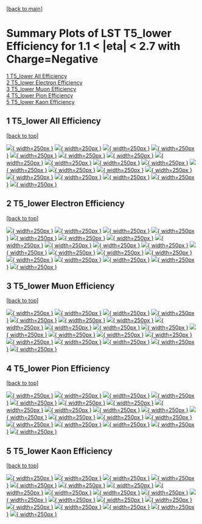 [[back to main](./)]

# <a name="top"></a> Summary Plots of LST T5_lower Efficiency for 1.1 < |eta| < 2.7 with Charge=Negative

[1 T5_lower All Efficiency](#1)<br/>[2 T5_lower Electron Efficiency](#2)<br/>[3 T5_lower Muon Efficiency](#3)<br/>[4 T5_lower Pion Efficiency](#4)<br/>[5 T5_lower Kaon Efficiency](#5)<br/>



## <a name="1"></a> 1 T5_lower All Efficiency

 [[back to top](#top)]

[![](../mtv/var/T5_lower_xtr_0_-1_eff_pt.png){ width=250px }](T5_lower_xtr_0_-1_eff_pt.html)
[![](../mtv/var/T5_lower_xtr_0_-1_eff_ptzoom.png){ width=250px }](T5_lower_xtr_0_-1_eff_ptzoom.html)
[![](../mtv/var/T5_lower_xtr_0_-1_eff_ptlow.png){ width=250px }](T5_lower_xtr_0_-1_eff_ptlow.html)
[![](../mtv/var/T5_lower_xtr_0_-1_eff_ptlowzoom.png){ width=250px }](T5_lower_xtr_0_-1_eff_ptlowzoom.html)
[![](../mtv/var/T5_lower_xtr_0_-1_eff_ptmtv.png){ width=250px }](T5_lower_xtr_0_-1_eff_ptmtv.html)
[![](../mtv/var/T5_lower_xtr_0_-1_eff_ptmtvzoom.png){ width=250px }](T5_lower_xtr_0_-1_eff_ptmtvzoom.html)
[![](../mtv/var/T5_lower_xtr_0_-1_eff_eta.png){ width=250px }](T5_lower_xtr_0_-1_eff_eta.html)
[![](../mtv/var/T5_lower_xtr_0_-1_eff_etazoom.png){ width=250px }](T5_lower_xtr_0_-1_eff_etazoom.html)
[![](../mtv/var/T5_lower_xtr_0_-1_eff_etacoarse.png){ width=250px }](T5_lower_xtr_0_-1_eff_etacoarse.html)
[![](../mtv/var/T5_lower_xtr_0_-1_eff_etacoarsezoom.png){ width=250px }](T5_lower_xtr_0_-1_eff_etacoarsezoom.html)
[![](../mtv/var/T5_lower_xtr_0_-1_eff_phi.png){ width=250px }](T5_lower_xtr_0_-1_eff_phi.html)
[![](../mtv/var/T5_lower_xtr_0_-1_eff_phizoom.png){ width=250px }](T5_lower_xtr_0_-1_eff_phizoom.html)
[![](../mtv/var/T5_lower_xtr_0_-1_eff_phicoarse.png){ width=250px }](T5_lower_xtr_0_-1_eff_phicoarse.html)
[![](../mtv/var/T5_lower_xtr_0_-1_eff_phicoarsezoom.png){ width=250px }](T5_lower_xtr_0_-1_eff_phicoarsezoom.html)
[![](../mtv/var/T5_lower_xtr_0_-1_eff_dxy.png){ width=250px }](T5_lower_xtr_0_-1_eff_dxy.html)
[![](../mtv/var/T5_lower_xtr_0_-1_eff_dxycoarse.png){ width=250px }](T5_lower_xtr_0_-1_eff_dxycoarse.html)
[![](../mtv/var/T5_lower_xtr_0_-1_eff_dxycoarsezoom.png){ width=250px }](T5_lower_xtr_0_-1_eff_dxycoarsezoom.html)
[![](../mtv/var/T5_lower_xtr_0_-1_eff_dz.png){ width=250px }](T5_lower_xtr_0_-1_eff_dz.html)
[![](../mtv/var/T5_lower_xtr_0_-1_eff_dzcoarse.png){ width=250px }](T5_lower_xtr_0_-1_eff_dzcoarse.html)
[![](../mtv/var/T5_lower_xtr_0_-1_eff_dzcoarsezoom.png){ width=250px }](T5_lower_xtr_0_-1_eff_dzcoarsezoom.html)


## <a name="2"></a> 2 T5_lower Electron Efficiency

 [[back to top](#top)]

[![](../mtv/var/T5_lower_xtr_11_-1_eff_pt.png){ width=250px }](T5_lower_xtr_11_-1_eff_pt.html)
[![](../mtv/var/T5_lower_xtr_11_-1_eff_ptzoom.png){ width=250px }](T5_lower_xtr_11_-1_eff_ptzoom.html)
[![](../mtv/var/T5_lower_xtr_11_-1_eff_ptlow.png){ width=250px }](T5_lower_xtr_11_-1_eff_ptlow.html)
[![](../mtv/var/T5_lower_xtr_11_-1_eff_ptlowzoom.png){ width=250px }](T5_lower_xtr_11_-1_eff_ptlowzoom.html)
[![](../mtv/var/T5_lower_xtr_11_-1_eff_ptmtv.png){ width=250px }](T5_lower_xtr_11_-1_eff_ptmtv.html)
[![](../mtv/var/T5_lower_xtr_11_-1_eff_ptmtvzoom.png){ width=250px }](T5_lower_xtr_11_-1_eff_ptmtvzoom.html)
[![](../mtv/var/T5_lower_xtr_11_-1_eff_eta.png){ width=250px }](T5_lower_xtr_11_-1_eff_eta.html)
[![](../mtv/var/T5_lower_xtr_11_-1_eff_etazoom.png){ width=250px }](T5_lower_xtr_11_-1_eff_etazoom.html)
[![](../mtv/var/T5_lower_xtr_11_-1_eff_etacoarse.png){ width=250px }](T5_lower_xtr_11_-1_eff_etacoarse.html)
[![](../mtv/var/T5_lower_xtr_11_-1_eff_etacoarsezoom.png){ width=250px }](T5_lower_xtr_11_-1_eff_etacoarsezoom.html)
[![](../mtv/var/T5_lower_xtr_11_-1_eff_phi.png){ width=250px }](T5_lower_xtr_11_-1_eff_phi.html)
[![](../mtv/var/T5_lower_xtr_11_-1_eff_phizoom.png){ width=250px }](T5_lower_xtr_11_-1_eff_phizoom.html)
[![](../mtv/var/T5_lower_xtr_11_-1_eff_phicoarse.png){ width=250px }](T5_lower_xtr_11_-1_eff_phicoarse.html)
[![](../mtv/var/T5_lower_xtr_11_-1_eff_phicoarsezoom.png){ width=250px }](T5_lower_xtr_11_-1_eff_phicoarsezoom.html)
[![](../mtv/var/T5_lower_xtr_11_-1_eff_dxy.png){ width=250px }](T5_lower_xtr_11_-1_eff_dxy.html)
[![](../mtv/var/T5_lower_xtr_11_-1_eff_dxycoarse.png){ width=250px }](T5_lower_xtr_11_-1_eff_dxycoarse.html)
[![](../mtv/var/T5_lower_xtr_11_-1_eff_dxycoarsezoom.png){ width=250px }](T5_lower_xtr_11_-1_eff_dxycoarsezoom.html)
[![](../mtv/var/T5_lower_xtr_11_-1_eff_dz.png){ width=250px }](T5_lower_xtr_11_-1_eff_dz.html)
[![](../mtv/var/T5_lower_xtr_11_-1_eff_dzcoarse.png){ width=250px }](T5_lower_xtr_11_-1_eff_dzcoarse.html)
[![](../mtv/var/T5_lower_xtr_11_-1_eff_dzcoarsezoom.png){ width=250px }](T5_lower_xtr_11_-1_eff_dzcoarsezoom.html)


## <a name="3"></a> 3 T5_lower Muon Efficiency

 [[back to top](#top)]

[![](../mtv/var/T5_lower_xtr_13_-1_eff_pt.png){ width=250px }](T5_lower_xtr_13_-1_eff_pt.html)
[![](../mtv/var/T5_lower_xtr_13_-1_eff_ptzoom.png){ width=250px }](T5_lower_xtr_13_-1_eff_ptzoom.html)
[![](../mtv/var/T5_lower_xtr_13_-1_eff_ptlow.png){ width=250px }](T5_lower_xtr_13_-1_eff_ptlow.html)
[![](../mtv/var/T5_lower_xtr_13_-1_eff_ptlowzoom.png){ width=250px }](T5_lower_xtr_13_-1_eff_ptlowzoom.html)
[![](../mtv/var/T5_lower_xtr_13_-1_eff_ptmtv.png){ width=250px }](T5_lower_xtr_13_-1_eff_ptmtv.html)
[![](../mtv/var/T5_lower_xtr_13_-1_eff_ptmtvzoom.png){ width=250px }](T5_lower_xtr_13_-1_eff_ptmtvzoom.html)
[![](../mtv/var/T5_lower_xtr_13_-1_eff_eta.png){ width=250px }](T5_lower_xtr_13_-1_eff_eta.html)
[![](../mtv/var/T5_lower_xtr_13_-1_eff_etazoom.png){ width=250px }](T5_lower_xtr_13_-1_eff_etazoom.html)
[![](../mtv/var/T5_lower_xtr_13_-1_eff_etacoarse.png){ width=250px }](T5_lower_xtr_13_-1_eff_etacoarse.html)
[![](../mtv/var/T5_lower_xtr_13_-1_eff_etacoarsezoom.png){ width=250px }](T5_lower_xtr_13_-1_eff_etacoarsezoom.html)
[![](../mtv/var/T5_lower_xtr_13_-1_eff_phi.png){ width=250px }](T5_lower_xtr_13_-1_eff_phi.html)
[![](../mtv/var/T5_lower_xtr_13_-1_eff_phizoom.png){ width=250px }](T5_lower_xtr_13_-1_eff_phizoom.html)
[![](../mtv/var/T5_lower_xtr_13_-1_eff_phicoarse.png){ width=250px }](T5_lower_xtr_13_-1_eff_phicoarse.html)
[![](../mtv/var/T5_lower_xtr_13_-1_eff_phicoarsezoom.png){ width=250px }](T5_lower_xtr_13_-1_eff_phicoarsezoom.html)
[![](../mtv/var/T5_lower_xtr_13_-1_eff_dxy.png){ width=250px }](T5_lower_xtr_13_-1_eff_dxy.html)
[![](../mtv/var/T5_lower_xtr_13_-1_eff_dxycoarse.png){ width=250px }](T5_lower_xtr_13_-1_eff_dxycoarse.html)
[![](../mtv/var/T5_lower_xtr_13_-1_eff_dxycoarsezoom.png){ width=250px }](T5_lower_xtr_13_-1_eff_dxycoarsezoom.html)
[![](../mtv/var/T5_lower_xtr_13_-1_eff_dz.png){ width=250px }](T5_lower_xtr_13_-1_eff_dz.html)
[![](../mtv/var/T5_lower_xtr_13_-1_eff_dzcoarse.png){ width=250px }](T5_lower_xtr_13_-1_eff_dzcoarse.html)
[![](../mtv/var/T5_lower_xtr_13_-1_eff_dzcoarsezoom.png){ width=250px }](T5_lower_xtr_13_-1_eff_dzcoarsezoom.html)


## <a name="4"></a> 4 T5_lower Pion Efficiency

 [[back to top](#top)]

[![](../mtv/var/T5_lower_xtr_211_-1_eff_pt.png){ width=250px }](T5_lower_xtr_211_-1_eff_pt.html)
[![](../mtv/var/T5_lower_xtr_211_-1_eff_ptzoom.png){ width=250px }](T5_lower_xtr_211_-1_eff_ptzoom.html)
[![](../mtv/var/T5_lower_xtr_211_-1_eff_ptlow.png){ width=250px }](T5_lower_xtr_211_-1_eff_ptlow.html)
[![](../mtv/var/T5_lower_xtr_211_-1_eff_ptlowzoom.png){ width=250px }](T5_lower_xtr_211_-1_eff_ptlowzoom.html)
[![](../mtv/var/T5_lower_xtr_211_-1_eff_ptmtv.png){ width=250px }](T5_lower_xtr_211_-1_eff_ptmtv.html)
[![](../mtv/var/T5_lower_xtr_211_-1_eff_ptmtvzoom.png){ width=250px }](T5_lower_xtr_211_-1_eff_ptmtvzoom.html)
[![](../mtv/var/T5_lower_xtr_211_-1_eff_eta.png){ width=250px }](T5_lower_xtr_211_-1_eff_eta.html)
[![](../mtv/var/T5_lower_xtr_211_-1_eff_etazoom.png){ width=250px }](T5_lower_xtr_211_-1_eff_etazoom.html)
[![](../mtv/var/T5_lower_xtr_211_-1_eff_etacoarse.png){ width=250px }](T5_lower_xtr_211_-1_eff_etacoarse.html)
[![](../mtv/var/T5_lower_xtr_211_-1_eff_etacoarsezoom.png){ width=250px }](T5_lower_xtr_211_-1_eff_etacoarsezoom.html)
[![](../mtv/var/T5_lower_xtr_211_-1_eff_phi.png){ width=250px }](T5_lower_xtr_211_-1_eff_phi.html)
[![](../mtv/var/T5_lower_xtr_211_-1_eff_phizoom.png){ width=250px }](T5_lower_xtr_211_-1_eff_phizoom.html)
[![](../mtv/var/T5_lower_xtr_211_-1_eff_phicoarse.png){ width=250px }](T5_lower_xtr_211_-1_eff_phicoarse.html)
[![](../mtv/var/T5_lower_xtr_211_-1_eff_phicoarsezoom.png){ width=250px }](T5_lower_xtr_211_-1_eff_phicoarsezoom.html)
[![](../mtv/var/T5_lower_xtr_211_-1_eff_dxy.png){ width=250px }](T5_lower_xtr_211_-1_eff_dxy.html)
[![](../mtv/var/T5_lower_xtr_211_-1_eff_dxycoarse.png){ width=250px }](T5_lower_xtr_211_-1_eff_dxycoarse.html)
[![](../mtv/var/T5_lower_xtr_211_-1_eff_dxycoarsezoom.png){ width=250px }](T5_lower_xtr_211_-1_eff_dxycoarsezoom.html)
[![](../mtv/var/T5_lower_xtr_211_-1_eff_dz.png){ width=250px }](T5_lower_xtr_211_-1_eff_dz.html)
[![](../mtv/var/T5_lower_xtr_211_-1_eff_dzcoarse.png){ width=250px }](T5_lower_xtr_211_-1_eff_dzcoarse.html)
[![](../mtv/var/T5_lower_xtr_211_-1_eff_dzcoarsezoom.png){ width=250px }](T5_lower_xtr_211_-1_eff_dzcoarsezoom.html)


## <a name="5"></a> 5 T5_lower Kaon Efficiency

 [[back to top](#top)]

[![](../mtv/var/T5_lower_xtr_321_-1_eff_pt.png){ width=250px }](T5_lower_xtr_321_-1_eff_pt.html)
[![](../mtv/var/T5_lower_xtr_321_-1_eff_ptzoom.png){ width=250px }](T5_lower_xtr_321_-1_eff_ptzoom.html)
[![](../mtv/var/T5_lower_xtr_321_-1_eff_ptlow.png){ width=250px }](T5_lower_xtr_321_-1_eff_ptlow.html)
[![](../mtv/var/T5_lower_xtr_321_-1_eff_ptlowzoom.png){ width=250px }](T5_lower_xtr_321_-1_eff_ptlowzoom.html)
[![](../mtv/var/T5_lower_xtr_321_-1_eff_ptmtv.png){ width=250px }](T5_lower_xtr_321_-1_eff_ptmtv.html)
[![](../mtv/var/T5_lower_xtr_321_-1_eff_ptmtvzoom.png){ width=250px }](T5_lower_xtr_321_-1_eff_ptmtvzoom.html)
[![](../mtv/var/T5_lower_xtr_321_-1_eff_eta.png){ width=250px }](T5_lower_xtr_321_-1_eff_eta.html)
[![](../mtv/var/T5_lower_xtr_321_-1_eff_etazoom.png){ width=250px }](T5_lower_xtr_321_-1_eff_etazoom.html)
[![](../mtv/var/T5_lower_xtr_321_-1_eff_etacoarse.png){ width=250px }](T5_lower_xtr_321_-1_eff_etacoarse.html)
[![](../mtv/var/T5_lower_xtr_321_-1_eff_etacoarsezoom.png){ width=250px }](T5_lower_xtr_321_-1_eff_etacoarsezoom.html)
[![](../mtv/var/T5_lower_xtr_321_-1_eff_phi.png){ width=250px }](T5_lower_xtr_321_-1_eff_phi.html)
[![](../mtv/var/T5_lower_xtr_321_-1_eff_phizoom.png){ width=250px }](T5_lower_xtr_321_-1_eff_phizoom.html)
[![](../mtv/var/T5_lower_xtr_321_-1_eff_phicoarse.png){ width=250px }](T5_lower_xtr_321_-1_eff_phicoarse.html)
[![](../mtv/var/T5_lower_xtr_321_-1_eff_phicoarsezoom.png){ width=250px }](T5_lower_xtr_321_-1_eff_phicoarsezoom.html)
[![](../mtv/var/T5_lower_xtr_321_-1_eff_dxy.png){ width=250px }](T5_lower_xtr_321_-1_eff_dxy.html)
[![](../mtv/var/T5_lower_xtr_321_-1_eff_dxycoarse.png){ width=250px }](T5_lower_xtr_321_-1_eff_dxycoarse.html)
[![](../mtv/var/T5_lower_xtr_321_-1_eff_dxycoarsezoom.png){ width=250px }](T5_lower_xtr_321_-1_eff_dxycoarsezoom.html)
[![](../mtv/var/T5_lower_xtr_321_-1_eff_dz.png){ width=250px }](T5_lower_xtr_321_-1_eff_dz.html)
[![](../mtv/var/T5_lower_xtr_321_-1_eff_dzcoarse.png){ width=250px }](T5_lower_xtr_321_-1_eff_dzcoarse.html)
[![](../mtv/var/T5_lower_xtr_321_-1_eff_dzcoarsezoom.png){ width=250px }](T5_lower_xtr_321_-1_eff_dzcoarsezoom.html)

